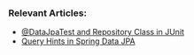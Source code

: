 ### Relevant Articles:
- [@DataJpaTest and Repository Class in JUnit](https://www.baeldung.com/junit-datajpatest-repository)
- [Query Hints in Spring Data JPA](https://www.baeldung.com/spring-data-jpa-query-hints)

